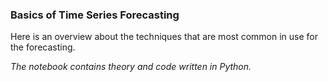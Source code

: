 ### Basics of Time Series Forecasting

Here is an overview about the techniques that are most common in use for the forecasting.

*The notebook contains theory and code written in Python.*
